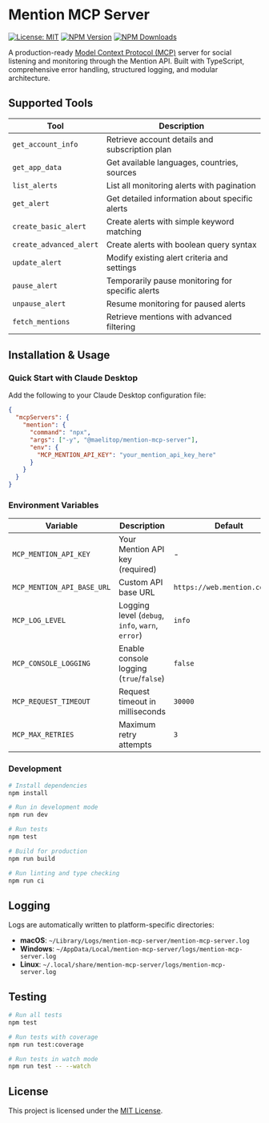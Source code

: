 # Mention MCP Server

[![License: MIT](https://img.shields.io/badge/License-MIT-yellow.svg)](https://opensource.org/licenses/MIT)
[![NPM Version](https://img.shields.io/npm/v/@maelitop/mention-mcp-server.svg)](https://www.npmjs.com/package/@maelitop/mention-mcp-server)
[![NPM Downloads](https://img.shields.io/npm/dm/@maelitop/mention-mcp-server.svg)](https://www.npmjs.com/package/@MaelitoP/mention-mcp-server)

A production-ready [Model Context Protocol (MCP)](https://modelcontextprotocol.io/introduction) server for social listening and monitoring through the Mention API. Built with TypeScript, comprehensive error handling, structured logging, and modular architecture.

## Supported Tools

| Tool | Description |
|------|-------------|
| `get_account_info` | Retrieve account details and subscription plan |
| `get_app_data` | Get available languages, countries, sources |
| `list_alerts` | List all monitoring alerts with pagination |
| `get_alert` | Get detailed information about specific alerts |
| `create_basic_alert` | Create alerts with simple keyword matching |
| `create_advanced_alert` | Create alerts with boolean query syntax |
| `update_alert` | Modify existing alert criteria and settings |
| `pause_alert` | Temporarily pause monitoring for specific alerts |
| `unpause_alert` | Resume monitoring for paused alerts |
| `fetch_mentions` | Retrieve mentions with advanced filtering |

## Installation & Usage

### Quick Start with Claude Desktop

Add the following to your Claude Desktop configuration file:

```json
{
  "mcpServers": {
    "mention": {
      "command": "npx",
      "args": ["-y", "@maelitop/mention-mcp-server"],
      "env": {
        "MCP_MENTION_API_KEY": "your_mention_api_key_here"
      }
    }
  }
}
```

### Environment Variables

| Variable | Description | Default |
|----------|-------------|---------|
| `MCP_MENTION_API_KEY` | Your Mention API key (required) | - |
| `MCP_MENTION_API_BASE_URL` | Custom API base URL | `https://web.mention.com/api` |
| `MCP_LOG_LEVEL` | Logging level (`debug`, `info`, `warn`, `error`) | `info` |
| `MCP_CONSOLE_LOGGING` | Enable console logging (`true`/`false`) | `false` |
| `MCP_REQUEST_TIMEOUT` | Request timeout in milliseconds | `30000` |
| `MCP_MAX_RETRIES` | Maximum retry attempts | `3` |


### Development

```bash
# Install dependencies
npm install

# Run in development mode
npm run dev

# Run tests
npm test

# Build for production
npm run build

# Run linting and type checking
npm run ci
```

## Logging

Logs are automatically written to platform-specific directories:

- **macOS**: `~/Library/Logs/mention-mcp-server/mention-mcp-server.log`
- **Windows**: `~/AppData/Local/mention-mcp-server/logs/mention-mcp-server.log`
- **Linux**: `~/.local/share/mention-mcp-server/logs/mention-mcp-server.log`

## Testing

```bash
# Run all tests
npm test

# Run tests with coverage
npm run test:coverage

# Run tests in watch mode
npm run test -- --watch
```

## License

This project is licensed under the [MIT License](LICENSE).
